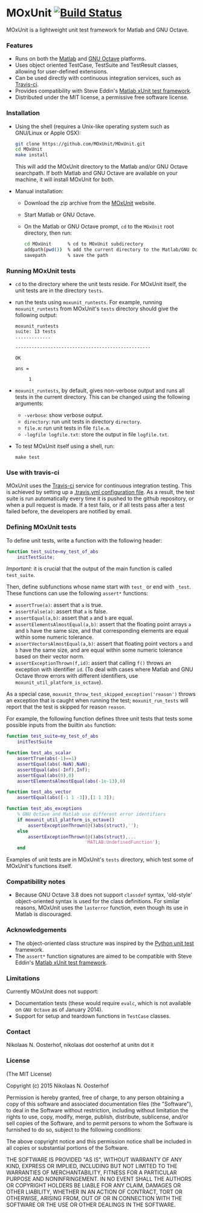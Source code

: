 # MOxUnit [![Build Status](https://travis-ci.org/nno/MOxUnit.svg?branch=master)](https://travis-ci.org/nno/MOxUnit)

MOxUnit is a lightweight unit test framework for Matlab and GNU Octave.

### Features

- Runs on both the [Matlab] and [GNU Octave] platforms.
- Uses object oriented TestCase, TestSuite and TestResult classes, allowing for user-defined extensions.
- Can be used directly with continuous integration services, such as [Travis-ci].
- Provides compatibility with Steve Eddin's [Matlab xUnit test framework].
- Distributed under the MIT license, a permissive free software license.


### Installation

- Using the shell (requires a Unix-like operating system such as GNU/Linux or Apple OSX):

    ```bash
    git clone https://github.com/MOxUnit/MOxUnit.git
    cd MOxUnit
    make install
    ```
    This will add the MOxUnit directory to the Matlab and/or GNU Octave searchpath. If both Matlab and GNU Octave are available on your machine, it will install MOxUnit for both.

- Manual installation:

    + Download the zip archive from the [MOxUnit] website.
    + Start Matlab or GNU Octave.
    + On the Matlab or GNU Octave prompt, `cd` to the `MOxUnit` root directory, then run:
    
        ```bash
        cd MOxUnit      % cd to MOxUnit subdirectory
        addpath(pwd())  % add the current directory to the Matlab/GNU Octave path
        savepath        % save the path
        ```

### Running MOxUnit tests

- `cd` to the directory where the unit tests reside. For MOxUnit itself, the unit tests are in the directory `tests`.
- run the tests using `moxunit_runtests`. For example, running `moxunit_runtests` from MOxUnit's `tests` directory should give the following output:
  ```
  moxunit_runtests
  suite: 13 tests
  .............

  --------------------------------------------------

  OK

  ans =

       1
  ```
- `moxunit_runtests`, by default, gives non-verbose output and runs all tests in the current directory. This can be changed using the following arguments:
  - `-verbose`: show verbose output.
  - `directory`: run unit tests in directory `directory`.
  - `file.m`: run unit tests in file `file.m`.
  - `-logfile logfile.txt`: store the output in file `logfile.txt`.

- To test MOxUnit itself using a shell, run:
    ```
    make test
    ```

### Use with travis-ci
MOxUnit uses the [Travis-ci] service for continuous integration testing. This is achieved by setting up a [.travis.yml configuration file](.travis.yml). As a result, the test suite is run automatically every time it is pushed to the github repository, or when a pull request is made. If a test fails, or if all tests pass after a test failed before, the developers are notified by email.

### Defining MOxUnit tests

To define unit tests, write a function with the following header:
```matlab
function test_suite=my_test_of_abs
    initTestSuite;
```

*Important*: it is crucial that the output of the main function is called `test_suite`.

Then, define subfunctions whose name start with `test_` or end with `_test`. These functions can use the following `assert*` functions:
- `assertTrue(a)`: assert that `a` is true.
- `assertFalse(a)`: assert that `a` is false.
- `assertEqual(a,b)`: assert that `a` and `b` are equal.
- `assertElementsAlmostEqual(a,b)`: assert that the floating point arrays `a` and `b` have the same size, and that corresponding elements are equal within some numeric tolerance.
- `assertVectorsAlmostEqual(a,b)`: assert that floating point vectors `a` and `b` have the same size, and are equal within some numeric tolerance based on their vector norm.
- `assertExceptionThrown(f,id)`: assert that calling `f()` throws an exception with identifier `id`. (To deal with cases where Matlab and GNU Octave throw errors with different identifiers, use `moxunit_util_platform_is_octave`).

As a special case, `moxunit_throw_test_skipped_exception('reason')` throws an exception that is caught when running the test; `moxunit_run_tests` will report that the test is skipped for reason `reason`.

For example, the following function defines three unit tests that tests some possible inputs from the builtin `abs` function:
```matlab
function test_suite=my_test_of_abs
    initTestSuite

function test_abs_scalar
    assertTrue(abs(-1)==1)
    assertEqual(abs(-NaN),NaN);
    assertEqual(abs(-Inf),Inf);
    assertEqual(abs(0),0)
    assertElementsAlmostEqual(abs(-1e-13),0)

function test_abs_vector
    assertEqual(abs([-1 1 -3]),[1 1 3]);

function test_abs_exceptions
    % GNU Octave and Matlab use different error identifiers
    if moxunit_util_platform_is_octave()
        assertExceptionThrown(@()abs(struct),'');
    else
        assertExceptionThrown(@()abs(struct),...
                             'MATLAB:UndefinedFunction');
    end
```

Examples of unit tests are in MOxUnit's `tests` directory, which test some of MOxUnit's functions itself.

### Compatibility notes
- Because GNU Octave 3.8 does not support `classdef` syntax, 'old-style' object-oriented syntax is used for the class definitions. For similar reasons, MOxUnit uses the `lasterror` function, even though its use in Matlab is discouraged.


### Acknowledgements
- The object-oriented class structure was inspired by the [Python unit test] framework.
- The `assert*` function signatures are aimed to be compatible with Steve Eddin's [Matlab xUnit test framework].


### Limitations
Currently MOxUnit does not support:
- Documentation tests (these would require `evalc`, which is not available on `GNU Octave` as of January 2014).
- Support for setup and teardown functions in `TestCase` classes.


### Contact
Nikolaas N. Oosterhof, nikolaas dot oosterhof at unitn dot it


### License

(The MIT License)

Copyright (c) 2015 Nikolaas N. Oosterhof

Permission is hereby granted, free of charge, to any person obtaining
a copy of this software and associated documentation files (the
"Software"), to deal in the Software without restriction,
including without limitation the rights to use, copy, modify, merge,
publish, distribute, sublicense, and/or sell copies of the Software,
and to permit persons to whom the Software is furnished to do so,
subject to the following conditions:

The above copyright notice and this permission notice shall be
included in all copies or substantial portions of the Software.

THE SOFTWARE IS PROVIDED "AS IS", WITHOUT WARRANTY OF ANY KIND,
EXPRESS OR IMPLIED, INCLUDING BUT NOT LIMITED TO THE WARRANTIES OF
MERCHANTABILITY, FITNESS FOR A PARTICULAR PURPOSE AND NONINFRINGEMENT.
IN NO EVENT SHALL THE AUTHORS OR COPYRIGHT HOLDERS BE LIABLE FOR ANY
CLAIM, DAMAGES OR OTHER LIABILITY, WHETHER IN AN ACTION OF CONTRACT,
TORT OR OTHERWISE, ARISING FROM, OUT OF OR IN CONNECTION WITH THE
SOFTWARE OR THE USE OR OTHER DEALINGS IN THE SOFTWARE.



[GNU Octave]: http://www.gnu.org/software/octave/
[Matlab]: http://www.mathworks.com/products/matlab/
[Matlab xUnit test framework]: http://it.mathworks.com/matlabcentral/fileexchange/22846-matlab-xunit-test-framework
[MOxUnit]: github.com/MOxUnit/MOxUnit
[Python unit test]: https://docs.python.org/2.6/library/unittest.html
[Travis-ci]: https://travis-ci.org




